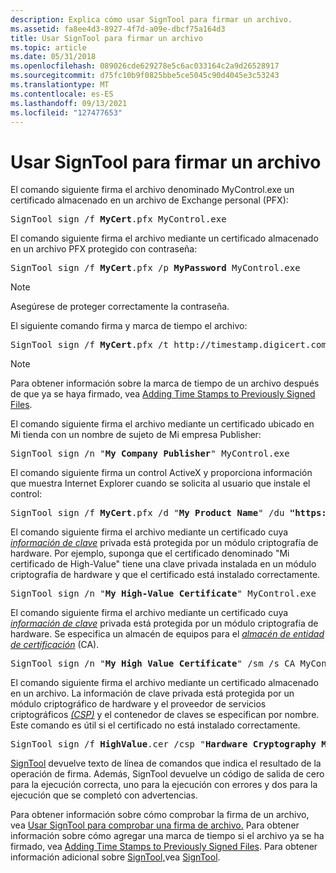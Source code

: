 ```yaml
---
description: Explica cómo usar SignTool para firmar un archivo.
ms.assetid: fa8ee4d3-8927-4f7d-a09e-dbcf75a164d3
title: Usar SignTool para firmar un archivo
ms.topic: article
ms.date: 05/31/2018
ms.openlocfilehash: 089026cde629278e5c6ac033164c2a9d26528917
ms.sourcegitcommit: d75fc10b9f0825bbe5ce5045c90d4045e3c53243
ms.translationtype: MT
ms.contentlocale: es-ES
ms.lasthandoff: 09/13/2021
ms.locfileid: "127477653"
---
```

# <a name="using-signtool-to-sign-a-file"></a>Usar SignTool para firmar un archivo

El comando siguiente firma el archivo denominado [](../secgloss/c-gly.md) MyControl.exe un certificado almacenado en un archivo de Exchange personal (PFX):

<pre>SignTool sign /f <b>MyCert</b>.pfx MyControl.exe</pre>

El comando siguiente firma el archivo mediante un certificado almacenado en un archivo PFX protegido con contraseña:

<pre>SignTool sign /f <b>MyCert</b>.pfx /p <b>MyPassword</b> MyControl.exe</pre>

> [!Note]  
> Asegúrese de proteger correctamente la contraseña.

 

El siguiente comando firma y marca de tiempo el archivo:

<pre>SignTool sign /f <b>MyCert</b>.pfx /t http://timestamp.digicert.com MyControl.exe</pre>

> [!Note]  
> Para obtener información sobre la marca de tiempo de un archivo después de que ya se haya firmado, vea [Adding Time Stamps to Previously Signed Files](adding-time-stamps-to-previously-signed-files.md).

 

El comando siguiente firma el archivo mediante un certificado ubicado en Mi tienda con un nombre de sujeto de Mi empresa Publisher:

<pre>SignTool sign /n "<b>My Company Publisher</b>" MyControl.exe</pre>

El comando siguiente firma un control ActiveX y proporciona información que muestra Internet Explorer cuando se solicita al usuario que instale el control:

<pre>SignTool sign /f <b>MyCert</b>.pfx /d "<b>My Product Name</b>" /du <b>"https://www.example.com/myproductinfo.html"</b> MyControl.exe</pre>

El comando siguiente firma el archivo mediante un certificado cuya [*información de clave*](../secgloss/p-gly.md) privada está protegida por un módulo criptografía de hardware. Por ejemplo, suponga que el certificado denominado "Mi certificado de High-Value" tiene una clave privada instalada en un módulo criptografía de hardware y que el certificado está instalado correctamente.

<pre>SignTool sign /n "<b>My High-Value Certificate</b>" MyControl.exe</pre>

El comando siguiente firma el archivo mediante un certificado cuya [*información de clave*](../secgloss/p-gly.md) privada está protegida por un módulo criptografía de hardware. Se especifica un almacén de equipos para el [*almacén de entidad de certificación*](../secgloss/c-gly.md) (CA).

<pre>SignTool sign /n "<b>My High Value Certificate</b>" /sm /s CA MyControl.exe</pre>

El comando siguiente firma el archivo mediante un certificado almacenado en un archivo. La información de clave privada está protegida por un módulo criptográfico [](../secgloss/k-gly.md) de hardware y el proveedor de servicios criptográficos [*(CSP)*](../secgloss/c-gly.md) y el contenedor de claves se especifican por nombre. Este comando es útil si el certificado no está instalado correctamente.

<pre>SignTool sign /f <b>HighValue</b>.cer /csp "<b>Hardware Cryptography Module</b>" /k <b>HighValueContainer</b> MyControl.exe</pre>

[SignTool](signtool.md) devuelve texto de línea de comandos que indica el resultado de la operación de firma. Además, SignTool devuelve un código de salida de cero para la ejecución correcta, uno para la ejecución con errores y dos para la ejecución que se completó con advertencias.

Para obtener información sobre cómo comprobar la firma de un archivo, vea [Usar SignTool para comprobar una firma de archivo.](using-signtool-to-verify-a-file-signature.md) Para obtener información sobre cómo agregar una marca de tiempo si el archivo ya se ha firmado, vea [Adding Time Stamps to Previously Signed Files](adding-time-stamps-to-previously-signed-files.md). Para obtener información adicional sobre [SignTool,](signtool.md)vea [SignTool](signtool.md).

 

 
